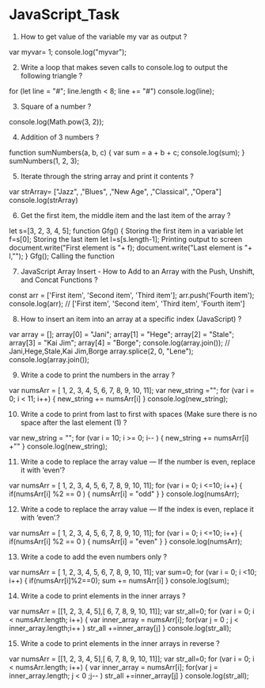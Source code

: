 # JavaScript_Task

1. How to get value of the variable my var as output ?

var myvar= 1; console.log("myvar");

2. Write a loop that makes seven calls to console.log to output the following triangle ?

for (let line = "#"; line.length < 8; line += "#") console.log(line);

3. Square of a number ?

console.log(Math.pow(3, 2));

4. Addition of 3 numbers ?

function sumNumbers(a, b, c) {
var sum = a + b + c;
console.log(sum);
}
sumNumbers(1, 2, 3);

5. Iterate through the string array and print it contents ?

var strArray= ["Jazz", ,"Blues", ,"New Age", ,"Classical", ,"Opera"] console.log(strArray)

6. Get the first item, the middle item and the last item of the array ?

let s=[3, 2, 3, 4, 5]; function Gfg() {
 Storing the first item in a variable let f=s[0];
 Storing the last item let l=s[s.length-1];
 Printing output to screen document.write("First element is "+ f); document.write("Last element is "+ l,""); } Gfg(); 
 Calling the function

7. JavaScript Array Insert - How to Add to an Array with the Push, Unshift, and Concat Functions ?

const arr = ['First item', 'Second item', 'Third item'];
arr.push('Fourth item');
console.log(arr); // ['First item', 'Second item', 'Third item', 'Fourth item']

8. How to insert an item into an array at a specific index (JavaScript) ?

var array = []; array[0] = "Jani"; array[1] = "Hege"; array[2] = "Stale"; array[3] = "Kai Jim"; array[4] = "Borge";
console.log(array.join()); // Jani,Hege,Stale,Kai Jim,Borge array.splice(2, 0, "Lene"); console.log(array.join());

9. Write a code to print the numbers in the array ?

var numsArr = [ 1, 2, 3, 4, 5, 6, 7, 8, 9, 10, 11]; var new_string ="";
for (var i = 0; i < 11; i++) { new_string += numsArr[i] } console.log(new_string);

10. Write a code to print from last to first with spaces (Make sure there is no space after the last element (1) ?

var new_string = "";
for (var i = 10; i >= 0; i-- ) { new_string += numsArr[i] +"" } console.log(new_string);

11. Write a code to replace the array value — If the number is even, replace it with ‘even’?

var numsArr = [ 1, 2, 3, 4, 5, 6, 7, 8, 9, 10, 11]; for (var i = 0; i <=10; i++) { if(numsArr[i] %2 == 0 ) { numsArr[i] = "odd" } } console.log(numsArr);

12. Write a code to replace the array value — If the index is even, replace it with ‘even’.?

var numsArr = [ 1, 2, 3, 4, 5, 6, 7, 8, 9, 10, 11]; for (var i = 0; i <=10; i++) { if(numsArr[i] %2 == 0 ) { numsArr[i] = "even" } } console.log(numsArr);

13. Write a code to add the even numbers only ?

var numsArr = [ 1, 2, 3, 4, 5, 6, 7, 8, 9, 10, 11]; var sum=0; for (var i = 0; i <10; i++) { if(numsArr[i]%2==0); sum += numsArr[i] } console.log(sum);

14. Write a code to print elements in the inner arrays ?

var numsArr = [[1, 2, 3, 4, 5],[ 6, 7, 8, 9, 10, 11]]; var str_all=0; for (var i = 0; i < numsArr.length; i++) { var inner_array = numsArr[i]; for(var j = 0 ; j < inner_array.length;i++ ) str_all +=inner_array[j] } console.log(str_all);

15. Write a code to print elements in the inner arrays in reverse ?

var numsArr = [[1, 2, 3, 4, 5],[ 6, 7, 8, 9, 10, 11]]; var str_all=0; for (var i = 0; i < numsArr.length; i++) { var inner_array = numsArr[i]; for(var j = inner_array.length; j < 0 ;j-- ) str_all +=inner_array[j] } console.log(str_all);

